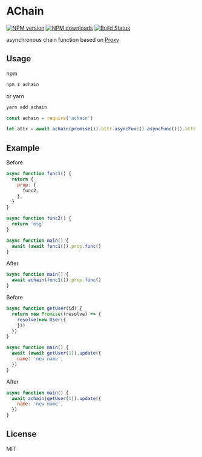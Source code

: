# AChain

[![NPM version](https://img.shields.io/npm/v/achain.svg?style=flat-square)](https://npmjs.com/package/achain)
[![NPM downloads](https://img.shields.io/npm/dm/achain.svg?style=flat-square)](https://npmjs.com/package/achain)
[![Build Status](https://img.shields.io/circleci/project/weirongxu/achain/master.svg?style=flat-square)](https://circleci.com/gh/weirongxu/achain)

asynchronous chain function based on [Proxy](https://developer.mozilla.org/en-US/docs/Web/JavaScript/Reference/Global_Objects/Proxy)

## Usage
npm
```sh
npm i achain
```

or yarn

```sh
yarn add achain
```

```javascript
const achain = require('achain')

let attr = await achain(promise()).attr.asyncFunc().asyncFunc()().attr
```

## Example
Before
```javascript
async function func1() {
  return {
    prop: {
      func2,
    },
  }
}

async function func2() {
  return 'msg'
}

async function main() {
  await (await func1()).prop.func()
}
```

After
```javascript
async function main() {
  await achain(func1()).prop.func()
}
```



Before
```javascript
async function getUser(id) {
  return new Promise((resolve) => {
    resolve(new User({
    }))
  })
}

async function main() {
  await (await getUser(1)).update({
    name: 'new name',
  })
}
```

After
```javascript
async function main() {
  await achain(getUser(1)).update({
    name: 'new name',
  })
}
```

## License

MIT
